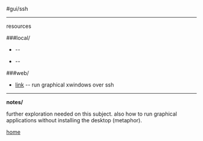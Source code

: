 

#gui/ssh



_____


resources

###local/

* []() --  

* [](/home/pi/Documents/) -- 

###web/
* [link](https://lite.duckduckgo.com/lite/?t=lightning&q=run%20Graphical%20x%20windows%20over%20ssh) -- run graphical xwindows over ssh

___

**notes/**


further exploration needed on this subject. also how to run graphical applications without installing the desktop (metaphor).






[home](/home/pi/Documents/bash-index.md) 